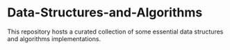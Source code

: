 # Data-Structures-and-Algorithms
This repository hosts a curated collection of some essential data structures and algorithms implementations. 
